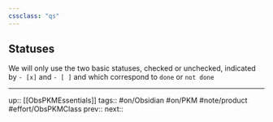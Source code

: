 ```yaml
---
cssclass: "qs"
---
```

## Statuses

We will only use the two basic statuses, checked or unchecked, indicated by `- [x]` and `- [ ]` and which correspond to `done` or `not done`


---
up:: [[ObsPKMEssentials]]
tags:: #on/Obsidian #on/PKM  #note/product #effort/ObsPKMClass 
prev:: 
next:: 